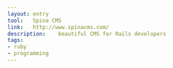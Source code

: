```yaml
---
layout: entry
tool:	Spina CMS
link:	http://www.spinacms.com/
description:	beautiful CMS for Rails developers
tags:
- ruby
- programming
---
```

